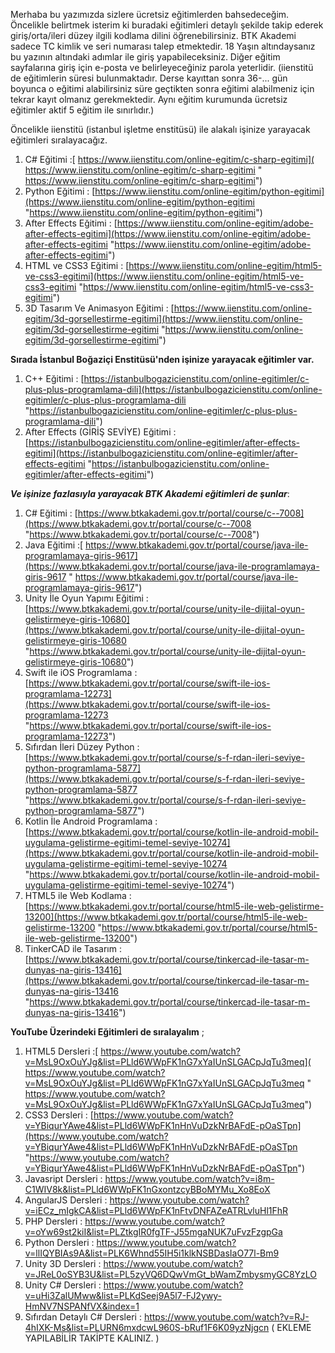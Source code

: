 Merhaba bu yazımızda sizlere ücretsiz eğitimlerden bahsedeceğim. Öncelikle belirtmek isterim ki buradaki eğitimleri detaylı şekilde takip ederek giriş/orta/ileri düzey ilgili kodlama dilini öğrenebilirsiniz. BTK Akademi sadece TC kimlik ve seri numarası talep etmektedir. 18 Yaşın altındaysanız bu yazının altındaki adımlar ile giriş yapabileceksiniz. Diğer eğitim sayfalarına giriş için e-posta ve belirleyeceğiniz parola yeterlidir. (iienstitü de eğitimlerin süresi bulunmaktadır. Derse kayıttan sonra 36-... gün boyunca o eğitimi alabilirsiniz süre geçtikten sonra eğitimi alabilmeniz için tekrar kayıt olmanız gerekmektedir. Aynı eğitim kurumunda ücretsiz eğitimler aktif 5 eğitim ile sınırlıdır.)

Öncelikle iienstitü (istanbul işletme enstitüsü) ile alakalı işinize yarayacak eğitimleri sıralayacağız.
1. C# Eğitimi :[ https://www.iienstitu.com/online-egitim/c-sharp-egitimi]( https://www.iienstitu.com/online-egitim/c-sharp-egitimi " https://www.iienstitu.com/online-egitim/c-sharp-egitimi")
2. Python Eğitimi : [https://www.iienstitu.com/online-egitim/python-egitimi](https://www.iienstitu.com/online-egitim/python-egitimi "https://www.iienstitu.com/online-egitim/python-egitimi")
3. After Effects Eğitimi : [https://www.iienstitu.com/online-egitim/adobe-after-effects-egitimi](https://www.iienstitu.com/online-egitim/adobe-after-effects-egitimi "https://www.iienstitu.com/online-egitim/adobe-after-effects-egitimi")
4. HTML ve CSS3 Eğitimi : [https://www.iienstitu.com/online-egitim/html5-ve-css3-egitimi](https://www.iienstitu.com/online-egitim/html5-ve-css3-egitimi "https://www.iienstitu.com/online-egitim/html5-ve-css3-egitimi")
5. 3D Tasarım Ve Animasyon Eğitimi : [https://www.iienstitu.com/online-egitim/3d-gorsellestirme-egitimi](https://www.iienstitu.com/online-egitim/3d-gorsellestirme-egitimi "https://www.iienstitu.com/online-egitim/3d-gorsellestirme-egitimi")

**Sırada İstanbul Boğaziçi Enstitüsü'nden işinize yarayacak eğitimler var.**
1. C++ Eğitimi : [https://istanbulbogazicienstitu.com/online-egitimler/c-plus-plus-programlama-dili](https://istanbulbogazicienstitu.com/online-egitimler/c-plus-plus-programlama-dili "https://istanbulbogazicienstitu.com/online-egitimler/c-plus-plus-programlama-dili")
2. After Effects (GİRİŞ SEVİYE) Eğitimi : [https://istanbulbogazicienstitu.com/online-egitimler/after-effects-egitimi](https://istanbulbogazicienstitu.com/online-egitimler/after-effects-egitimi "https://istanbulbogazicienstitu.com/online-egitimler/after-effects-egitimi")

***Ve işinize fazlasıyla yarayacak BTK Akademi eğitimleri de şunlar***:
1. C# Eğitimi : [https://www.btkakademi.gov.tr/portal/course/c--7008](https://www.btkakademi.gov.tr/portal/course/c--7008 "https://www.btkakademi.gov.tr/portal/course/c--7008")
2. Java Eğitimi :[ https://www.btkakademi.gov.tr/portal/course/java-ile-programlamaya-giris-9617](https://www.btkakademi.gov.tr/portal/course/java-ile-programlamaya-giris-9617 " https://www.btkakademi.gov.tr/portal/course/java-ile-programlamaya-giris-9617")
3. Unity İle Oyun Yapımı Eğitimi : [https://www.btkakademi.gov.tr/portal/course/unity-ile-dijital-oyun-gelistirmeye-giris-10680](https://www.btkakademi.gov.tr/portal/course/unity-ile-dijital-oyun-gelistirmeye-giris-10680 "https://www.btkakademi.gov.tr/portal/course/unity-ile-dijital-oyun-gelistirmeye-giris-10680")
4. Swift ile iOS Programlama : [https://www.btkakademi.gov.tr/portal/course/swift-ile-ios-programlama-12273](https://www.btkakademi.gov.tr/portal/course/swift-ile-ios-programlama-12273 "https://www.btkakademi.gov.tr/portal/course/swift-ile-ios-programlama-12273")
5. Sıfırdan İleri Düzey Python : [https://www.btkakademi.gov.tr/portal/course/s-f-rdan-ileri-seviye-python-programlama-5877](https://www.btkakademi.gov.tr/portal/course/s-f-rdan-ileri-seviye-python-programlama-5877 "https://www.btkakademi.gov.tr/portal/course/s-f-rdan-ileri-seviye-python-programlama-5877")
6. Kotlin İle Android Programlama : [https://www.btkakademi.gov.tr/portal/course/kotlin-ile-android-mobil-uygulama-gelistirme-egitimi-temel-seviye-10274](https://www.btkakademi.gov.tr/portal/course/kotlin-ile-android-mobil-uygulama-gelistirme-egitimi-temel-seviye-10274 "https://www.btkakademi.gov.tr/portal/course/kotlin-ile-android-mobil-uygulama-gelistirme-egitimi-temel-seviye-10274")
7. HTML5 ile Web Kodlama : [https://www.btkakademi.gov.tr/portal/course/html5-ile-web-gelistirme-13200](https://www.btkakademi.gov.tr/portal/course/html5-ile-web-gelistirme-13200 "https://www.btkakademi.gov.tr/portal/course/html5-ile-web-gelistirme-13200")
8. TinkerCAD ile Tasarım : [https://www.btkakademi.gov.tr/portal/course/tinkercad-ile-tasar-m-dunyas-na-giris-13416](https://www.btkakademi.gov.tr/portal/course/tinkercad-ile-tasar-m-dunyas-na-giris-13416 "https://www.btkakademi.gov.tr/portal/course/tinkercad-ile-tasar-m-dunyas-na-giris-13416")


**YouTube Üzerindeki Eğitimleri de sıralayalım** ;

1. HTML5 Dersleri :[ https://www.youtube.com/watch?v=MsL9OxOuYJg&list=PLld6WWpFK1nG7xYaIUnSLGACpJqTu3meq]( https://www.youtube.com/watch?v=MsL9OxOuYJg&list=PLld6WWpFK1nG7xYaIUnSLGACpJqTu3meq " https://www.youtube.com/watch?v=MsL9OxOuYJg&list=PLld6WWpFK1nG7xYaIUnSLGACpJqTu3meq")
2. CSS3 Dersleri : [https://www.youtube.com/watch?v=YBiqurYAwe4&list=PLld6WWpFK1nHnVuDzkNrBAFdE-pOaSTpn](https://www.youtube.com/watch?v=YBiqurYAwe4&list=PLld6WWpFK1nHnVuDzkNrBAFdE-pOaSTpn "https://www.youtube.com/watch?v=YBiqurYAwe4&list=PLld6WWpFK1nHnVuDzkNrBAFdE-pOaSTpn")
3. Javasript Dersleri : https://www.youtube.com/watch?v=i8m-C1WIV8k&list=PLld6WWpFK1nGxontzcyBBoMYMu_Xo8EoX
4. AngularJS Dersleri : https://www.youtube.com/watch?v=iECz_mIgkCA&list=PLld6WWpFK1nFtvDNFAZeATRLvluHl1FhR
5. PHP Dersleri : https://www.youtube.com/watch?v=oYw69st2kiI&list=PLZtkgIR0fgTF-J55mgaNUK7uFvzFzgpGa
6. Python Dersleri : https://www.youtube.com/watch?v=llIQYBIAs9A&list=PLK6Whnd55IH5i1klkNSBDasIaO77l-Bm9
7. Unity 3D Dersleri : https://www.youtube.com/watch?v=JReL0oSYB3U&list=PL5zyVQ6DQwVmGt_bWamZmbysmyGC8YzLO
8. Unity C# Dersleri : https://www.youtube.com/watch?v=uHi3ZalUMww&list=PLKdSeej9A5l7-FJ2ywy-HmNV7NSPANfVX&index=1
9. Sıfırdan Detaylı C# Dersleri : https://www.youtube.com/watch?v=RJ-4hIXK-Ms&list=PLURN6mxdcwL960S-bRuf1F6K09yzNjgcn
( EKLEME YAPILABİLİR TAKİPTE KALINIZ. )
